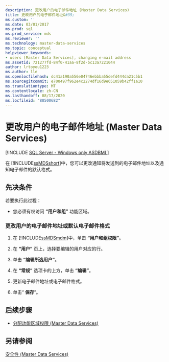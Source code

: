 ```yaml
---
description: 更改用户的电子邮件地址 (Master Data Services)
title: 更改用户的电子邮件地址&#39;
ms.custom: ''
ms.date: 03/01/2017
ms.prod: sql
ms.prod_service: mds
ms.reviewer: ''
ms.technology: master-data-services
ms.topic: conceptual
helpviewer_keywords:
- users [Master Data Services], changing e-mail address
ms.assetid: 721277fd-84f0-41aa-8f2d-bc13a7221044
author: lrtoyou1223
ms.author: lle
ms.openlocfilehash: dc41a190a556e04746ebbba55defd444da21c5b1
ms.sourcegitcommit: e700497f962e4c2274df16d9e651059b42ff1a10
ms.translationtype: MT
ms.contentlocale: zh-CN
ms.lasthandoff: 08/17/2020
ms.locfileid: "88500682"
---
```

# <a name="change-a-user39s-email-address-master-data-services"></a>更改用户的电子邮件地址 (Master Data Services)

[!INCLUDE [SQL Server - Windows only ASDBMI  ](../includes/applies-to-version/sql-windows-only-asdbmi.md)]

  在 [!INCLUDE[ssMDSshort](../includes/ssmdsshort-md.md)]中，您可以更改通知将发送到的电子邮件地址以及通知电子邮件的默认格式。  
  
## <a name="prerequisites"></a>先决条件  
 若要执行此过程：  
  
-   您必须有权访问 **“用户和组”** 功能区域。  
  
### <a name="to-change-a-users-email-address-or-default-email-format"></a>更改用户的电子邮件地址或默认电子邮件格式  
  
1.  在 [!INCLUDE[ssMDSmdm](../includes/ssmdsmdm-md.md)]中，单击 **“用户和组权限”**。  
  
2.  在 **“用户”** 页上，选择要编辑的用户对应的行。  
  
3.  单击 **“编辑所选用户”**。  
  
4.  在 **“常规”** 选项卡的上方，单击 **“编辑”**。  
  
5.  更新电子邮件地址或电子邮件格式。  
  
6.  单击“ **保存**”。  
  
## <a name="next-steps"></a>后续步骤  
  
-   [分配功能区域权限 (Master Data Services)](../master-data-services/assign-functional-area-permissions-master-data-services.md)  
  
## <a name="see-also"></a>另请参阅  
 [安全性 (Master Data Services)](../master-data-services/security-master-data-services.md)  
  
  
